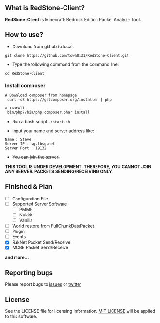 ## What is RedStone-Client?
**RedStone-Client** is Minecraft: Bedrock Edition Packet Analyze Tool.

## How to use?
- Download from github to local.
```
git clone https://github.com/towa0131/RedStone-Client.git
```
- Type the following command from the command line:

 `cd RedStone-Client`
### Install composer
```
# Download composer from homepage
 curl -sS https://getcomposer.org/installer | php

# Install
 bin/php7/bin/php composer.phar install
```
- Run a bash script
`./start.sh`

- Input your name and server address like:
```
Name : Steve
Server IP : sg.lbsg.net
Server Port : 19132
```
- ~~You can join the server!~~

**THIS TOOL IS UNDER DEVELOPMENT. THEREFORE, YOU CANNOT JOIN ANY SERVER.
PACKETS SENDING/RECEIVING ONLY.**

## Finished & Plan
 - [ ] Configuration File
 - [ ] Supported Server Software
   - [ ] PMMP
   - [ ] Nukkit
   - [ ] Vanilla
 - [ ] World restore from FullChunkDataPacket
 - [ ] Plugin
 - [ ] Events
 - [x] RakNet Packet Send/Receive
 - [x] MCBE Packet Send/Receive

**and more...**

## Reporting bugs
Please report bugs to [issues](https://github.com/towa0131/RedStone-Client/issues/new) or [twitter](https://twitter.com/usaminium)

## License
See the LICENSE file for licensing information. [MIT LICENSE](https://opensource.org/licenses/MIT) will be applied to this software.
